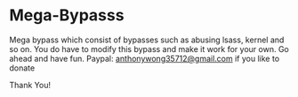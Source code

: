 # Mega-Bypasss
Mega bypass which consist of bypasses such as abusing lsass, kernel and so on. You do have to modify this bypass and make it work for your own. Go ahead and have fun. Paypal: anthonywong35712@gmail.com if you like to donate

Thank You!
